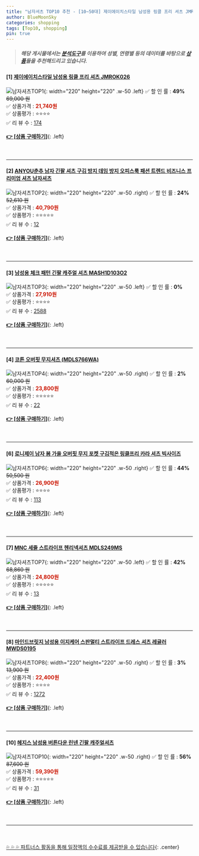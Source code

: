 ```yaml
---
title: "남자셔츠 TOP10 추천 - [10~50대] 제이에이치스타일 남성용 링클 프리 셔츠 JMROK026"
author: BlueMoonSky
categories: shopping
tags: [Top10, shopping]
pin: true
---
```


> ##### 해당 게시물에서는 [**분석도구**](https://itemscout.io/)를 이용하여 **성별**, **연령별** 등의 데이터를 바탕으로 [**상품**](https://link.coupang.com/a/baae76)들을 추천해드리고 있습니다.

#### [1] [제이에이치스타일 남성용 링클 프리 셔츠 JMROK026](https://link.coupang.com/re/AFFSDP?lptag=AF5964186&subid=bluemoonsky6999&pageKey=201836281&traceid=V0-153&itemId=589304863&vendorItemId=71254616484)
![남자셔츠TOP1](https://thumbnail6.coupangcdn.com/thumbnails/remote/230x230ex/image/retail/images/1069088660813832-b7e5cd55-c168-4780-8899-22b334df7b5a.jpg){: width="220" height="220" .w-50 .left}
✅ 할 인 률 : **49%** ~~<del class="base-price"> 69,000  </del>원~~<br>
✅ 상품가격 : <span style="color:#cb1400"> **21,740원** </span><br>
✅ 상품평가 : ⭐⭐⭐⭐<br>
✅ 리 뷰 수 : [174](https://link.coupang.com/re/AFFSDP?lptag=AF5964186&subid=bluemoonsky6999&pageKey=201836281&traceid=V0-153&itemId=589304863&vendorItemId=71254616484)<br>
<br>
[**👉  [상품 구매하기]**](https://link.coupang.com/re/AFFSDP?lptag=AF5964186&subid=bluemoonsky6999&pageKey=201836281&traceid=V0-153&itemId=589304863&vendorItemId=71254616484){: .left}
<br>
<br>
<br>

***

#### [2] [ANYOU춘추 남자 긴팔 셔츠 구김 방지 데임 방지 오피스룩 패션 트렌드 비즈니스 프리미엄 셔츠 남자셔츠](https://link.coupang.com/re/AFFSDP?lptag=AF5964186&subid=bluemoonsky6999&pageKey=7515696408&traceid=V0-153&itemId=19702153029&vendorItemId=86806835082)
![남자셔츠TOP2](https://thumbnail6.coupangcdn.com/thumbnails/remote/230x230ex/image/vendor_inventory/6363/3928c561c9d7400c08e0a249257d9f2804fbb84e632f0a4fafa969464734.jpeg){: width="220" height="220" .w-50 .right}
✅ 할 인 률 : **24%** ~~<del class="base-price"> 52,610  </del>원~~<br>
✅ 상품가격 : <span style="color:#cb1400"> **40,790원** </span><br>
✅ 상품평가 : ⭐⭐⭐⭐⭐<br>
✅ 리 뷰 수 : [12](https://link.coupang.com/re/AFFSDP?lptag=AF5964186&subid=bluemoonsky6999&pageKey=7515696408&traceid=V0-153&itemId=19702153029&vendorItemId=86806835082)<br>
<br>
[**👉  [상품 구매하기]**](https://link.coupang.com/re/AFFSDP?lptag=AF5964186&subid=bluemoonsky6999&pageKey=7515696408&traceid=V0-153&itemId=19702153029&vendorItemId=86806835082){: .left}
<br>
<br>
<br>

***

#### [3] [남성용 체크 패턴 긴팔 캐주얼 셔츠 MASH1D103O2](https://link.coupang.com/re/AFFSDP?lptag=AF5964186&subid=bluemoonsky6999&pageKey=6124424456&traceid=V0-153&itemId=11632615777&vendorItemId=78907179062)
![남자셔츠TOP3](https://thumbnail6.coupangcdn.com/thumbnails/remote/230x230ex/image/rs_quotation_api/wnccrbhw/12dc1239f4ff4557add08d167a94e838.jpg){: width="220" height="220" .w-50 .left}
✅ 할 인 률 : **0%** <br>
✅ 상품가격 : <span style="color:#cb1400"> **27,910원** </span><br>
✅ 상품평가 : ⭐⭐⭐⭐<br>
✅ 리 뷰 수 : [2588](https://link.coupang.com/re/AFFSDP?lptag=AF5964186&subid=bluemoonsky6999&pageKey=6124424456&traceid=V0-153&itemId=11632615777&vendorItemId=78907179062)<br>
<br>
[**👉  [상품 구매하기]**](https://link.coupang.com/re/AFFSDP?lptag=AF5964186&subid=bluemoonsky6999&pageKey=6124424456&traceid=V0-153&itemId=11632615777&vendorItemId=78907179062){: .left}
<br>
<br>
<br>

***

#### [4] [코튼 오버핏 무지셔츠 (MDLS766WA)](https://link.coupang.com/re/AFFSDP?lptag=AF5964186&subid=bluemoonsky6999&pageKey=1490404156&traceid=V0-153&itemId=2558629367&vendorItemId=87017746392)
![남자셔츠TOP4](https://thumbnail8.coupangcdn.com/thumbnails/remote/230x230ex/image/vendor_inventory/fa79/9df164e7962497bf1b1029959a251d467861dc3e88bf6b921e36c50abdaa.jpg){: width="220" height="220" .w-50 .right}
✅ 할 인 률 : **2%** ~~<del class="base-price"> 60,000  </del>원~~<br>
✅ 상품가격 : <span style="color:#cb1400"> **23,800원** </span><br>
✅ 상품평가 : ⭐⭐⭐⭐⭐<br>
✅ 리 뷰 수 : [22](https://link.coupang.com/re/AFFSDP?lptag=AF5964186&subid=bluemoonsky6999&pageKey=1490404156&traceid=V0-153&itemId=2558629367&vendorItemId=87017746392)<br>
<br>
[**👉  [상품 구매하기]**](https://link.coupang.com/re/AFFSDP?lptag=AF5964186&subid=bluemoonsky6999&pageKey=1490404156&traceid=V0-153&itemId=2558629367&vendorItemId=87017746392){: .left}
<br>
<br>
<br>

***

#### [6] [로니제이 남자 봄 가을 오버핏 무지 포켓 구김적은 링클프리 카라 셔츠 빅사이즈](https://link.coupang.com/re/AFFSDP?lptag=AF5964186&subid=bluemoonsky6999&pageKey=6353470498&traceid=V0-153&itemId=13378230116&vendorItemId=86672563498)
![남자셔츠TOP6](https://thumbnail7.coupangcdn.com/thumbnails/remote/230x230ex/image/vendor_inventory/b6ca/86e1277c1775c01e6dfcc4ffd9262c4a541829a29aef6ae20ee258d9041d.JPG){: width="220" height="220" .w-50 .right}
✅ 할 인 률 : **44%** ~~<del class="base-price"> 50,500  </del>원~~<br>
✅ 상품가격 : <span style="color:#cb1400"> **26,900원** </span><br>
✅ 상품평가 : ⭐⭐⭐⭐<br>
✅ 리 뷰 수 : [113](https://link.coupang.com/re/AFFSDP?lptag=AF5964186&subid=bluemoonsky6999&pageKey=6353470498&traceid=V0-153&itemId=13378230116&vendorItemId=86672563498)<br>
<br>
[**👉  [상품 구매하기]**](https://link.coupang.com/re/AFFSDP?lptag=AF5964186&subid=bluemoonsky6999&pageKey=6353470498&traceid=V0-153&itemId=13378230116&vendorItemId=86672563498){: .left}
<br>
<br>
<br>

***

#### [7] [MNC 세줄 스트라이프 헨리넥셔츠 MDLS249MS](https://link.coupang.com/re/AFFSDP?lptag=AF5964186&subid=bluemoonsky6999&pageKey=83385668&traceid=V0-153&itemId=264508686&vendorItemId=87152951589)
![남자셔츠TOP7](https://thumbnail9.coupangcdn.com/thumbnails/remote/230x230ex/image/vendor_inventory/images/2018/03/19/9/0/cae96ff8-49e1-40e8-9e08-43de65040d94.jpg){: width="220" height="220" .w-50 .left}
✅ 할 인 률 : **42%** ~~<del class="base-price"> 68,860  </del>원~~<br>
✅ 상품가격 : <span style="color:#cb1400"> **24,800원** </span><br>
✅ 상품평가 : ⭐⭐⭐⭐⭐<br>
✅ 리 뷰 수 : [13](https://link.coupang.com/re/AFFSDP?lptag=AF5964186&subid=bluemoonsky6999&pageKey=83385668&traceid=V0-153&itemId=264508686&vendorItemId=87152951589)<br>
<br>
[**👉  [상품 구매하기]**](https://link.coupang.com/re/AFFSDP?lptag=AF5964186&subid=bluemoonsky6999&pageKey=83385668&traceid=V0-153&itemId=264508686&vendorItemId=87152951589){: .left}
<br>
<br>
<br>

***

#### [8] [마인드브릿지 남성용 이지케어 스판멀티 스트라이프 드레스 셔츠 레귤러 MWDS0195](https://link.coupang.com/re/AFFSDP?lptag=AF5964186&subid=bluemoonsky6999&pageKey=6890661620&traceid=V0-153&itemId=16541517915&vendorItemId=83728193048)
![남자셔츠TOP8](https://thumbnail8.coupangcdn.com/thumbnails/remote/230x230ex/image/retail/images/2022/11/03/16/9/ba91764a-8a7a-4b7c-92ae-6d5285548ec8.jpg){: width="220" height="220" .w-50 .right}
✅ 할 인 률 : **3%** ~~<del class="base-price"> 13,900  </del>원~~<br>
✅ 상품가격 : <span style="color:#cb1400"> **22,400원** </span><br>
✅ 상품평가 : ⭐⭐⭐⭐<br>
✅ 리 뷰 수 : [1272](https://link.coupang.com/re/AFFSDP?lptag=AF5964186&subid=bluemoonsky6999&pageKey=6890661620&traceid=V0-153&itemId=16541517915&vendorItemId=83728193048)<br>
<br>
[**👉  [상품 구매하기]**](https://link.coupang.com/re/AFFSDP?lptag=AF5964186&subid=bluemoonsky6999&pageKey=6890661620&traceid=V0-153&itemId=16541517915&vendorItemId=83728193048){: .left}
<br>
<br>
<br>

***

#### [10] [헤지스 남성용 버튼다운 린넨 긴팔 캐주얼셔츠](https://link.coupang.com/re/AFFSDP?lptag=AF5964186&subid=bluemoonsky6999&pageKey=6427104690&traceid=V0-153&itemId=13853856072&vendorItemId=81103881188)
![남자셔츠TOP10](https://thumbnail6.coupangcdn.com/thumbnails/remote/230x230ex/image/retail/images/1661682538932330-dbc58d93-198c-418f-a033-553a16d12595.jpg){: width="220" height="220" .w-50 .right}
✅ 할 인 률 : **56%** ~~<del class="base-price"> 87,600  </del>원~~<br>
✅ 상품가격 : <span style="color:#cb1400"> **59,390원** </span><br>
✅ 상품평가 : ⭐⭐⭐⭐⭐<br>
✅ 리 뷰 수 : [31](https://link.coupang.com/re/AFFSDP?lptag=AF5964186&subid=bluemoonsky6999&pageKey=6427104690&traceid=V0-153&itemId=13853856072&vendorItemId=81103881188)<br>
<br>
[**👉  [상품 구매하기]**](https://link.coupang.com/re/AFFSDP?lptag=AF5964186&subid=bluemoonsky6999&pageKey=6427104690&traceid=V0-153&itemId=13853856072&vendorItemId=81103881188){: .left}
<br>
<br>
<br>

***
<br><br>[💦 💦 💦 파트너스 활동을 통해 일정액의 수수료를 제공받을 수 있습니다](https://link.coupang.com/a/baae76){: .center}